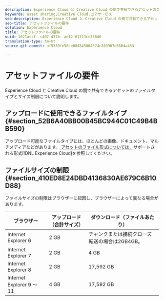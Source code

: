 ```yaml
---
description: Experience Cloud と Creative Cloud の間で共有できるアセットのファイルタイプとサイズ制限について説明します。
keywords: asset sharing;Creative Cloud;コアサービス
seo-description: Experience Cloud と Creative Cloud の間で共有できるアセットのファイルタイプとサイズ制限について説明します。
seo-title: アセットファイルの要件
solution: Experience Cloud
title: アセットファイルの要件
uuid: 1621accf- c407-437b- ae12-61f13cc338d0
translation-type: tm+mt
source-git-commit: af5339fe58ce884345804574c209907d6504a483

---
```



# アセットファイルの要件

Experience Cloud と Creative Cloud の間で共有できるアセットのファイルタイプとサイズ制限について説明します。

## アップロードに使用できるファイルタイプ {#section_52B6A40BB00B45BC944C01C49B4BB590}

アップロード可能なファイルタイプには、ほとんどの画像、ドキュメント、マルチメディアなどがあります。[ アセットのファイル形式については、](https://helpx.adobe.com/experience-manager/brand-portal/using/brand-portal-supported-formats.html)サポートされる形式[!DNL Experience Cloud]を参照してください。

## ファイルサイズの制限 {#section_410ED8E24DBD4136830AE679C6B10D88}

ファイルサイズの制限はブラウザーに起因し、ブラウザーによって異なる場合があります。

| ブラウザー | アップロード（合計サイズ） | ダウンロード（ファイルあたり） |
|--- |--- |--- |
| Internet Explorer 6 | 2 GB | チャンクまたは接続クローズ転送の場合は2GB4GB。 |
| Internet Explorer 7 | 2 GB | 4 GB |
| Internet Explorer 8 | 2 GB | 17,592 GB |
| Internet Explorer 9 ～ 11 | 4 GB | 17,592 GB |

